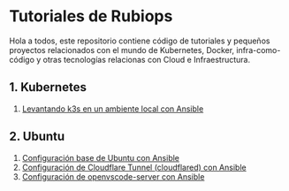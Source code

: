 # Tutoriales de Rubiops

Hola a todos, este repositorio contiene código de tutoriales y pequeños proyectos relacionados con el mundo de Kubernetes, Docker, infra-como-código y otras tecnologías relacionas con Cloud e Infraestructura.

## 1. Kubernetes
1. [Levantando k3s en un ambiente local con Ansible](./kubernetes/001)

## 2. Ubuntu
1. [Configuración base de Ubuntu con Ansible](./ubuntu-ansible/001)
2. [Configuración de Cloudflare Tunnel (cloudflared) con Ansible](./ubuntu-ansible/002)
3. [Configuración de openvscode-server con Ansible](./ubuntu-ansible/003)
